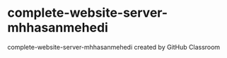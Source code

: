 # complete-website-server-mhhasanmehedi
complete-website-server-mhhasanmehedi created by GitHub Classroom
